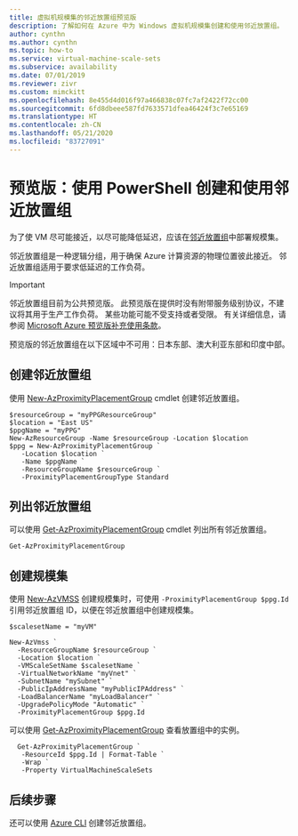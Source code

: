 ```yaml
---
title: 虚拟机规模集的邻近放置组预览版
description: 了解如何在 Azure 中为 Windows 虚拟机规模集创建和使用邻近放置组。
author: cynthn
ms.author: cynthn
ms.topic: how-to
ms.service: virtual-machine-scale-sets
ms.subservice: availability
ms.date: 07/01/2019
ms.reviewer: zivr
ms.custom: mimckitt
ms.openlocfilehash: 8e455d4d016f97a466838c07fc7af2422f72cc00
ms.sourcegitcommit: 6fd8dbeee587fd7633571dfea46424f3c7e65169
ms.translationtype: HT
ms.contentlocale: zh-CN
ms.lasthandoff: 05/21/2020
ms.locfileid: "83727091"
---
```

# <a name="preview-creating-and-using-proximity-placement-groups-using-powershell"></a>预览版：使用 PowerShell 创建和使用邻近放置组

为了使 VM 尽可能接近，以尽可能降低延迟，应该在[邻近放置组](co-location.md#preview-proximity-placement-groups)中部署规模集。

邻近放置组是一种逻辑分组，用于确保 Azure 计算资源的物理位置彼此接近。 邻近放置组适用于要求低延迟的工作负荷。

> [!IMPORTANT]
> 邻近放置组目前为公共预览版。
> 此预览版在提供时没有附带服务级别协议，不建议将其用于生产工作负荷。 某些功能可能不受支持或者受限。 有关详细信息，请参阅 [Microsoft Azure 预览版补充使用条款](https://azure.microsoft.com/support/legal/preview-supplemental-terms/)。
>
> 预览版的邻近放置组在以下区域中不可用：日本东部、澳大利亚东部和印度中部。


## <a name="create-a-proximity-placement-group"></a>创建邻近放置组
使用 [New-AzProximityPlacementGroup](https://docs.microsoft.com/powershell/module/az.compute/new-azproximityplacementgroup) cmdlet 创建邻近放置组。 

```azurepowershell-interactive
$resourceGroup = "myPPGResourceGroup"
$location = "East US"
$ppgName = "myPPG"
New-AzResourceGroup -Name $resourceGroup -Location $location
$ppg = New-AzProximityPlacementGroup `
   -Location $location `
   -Name $ppgName `
   -ResourceGroupName $resourceGroup `
   -ProximityPlacementGroupType Standard
```

## <a name="list-proximity-placement-groups"></a>列出邻近放置组

可以使用 [Get-AzProximityPlacementGroup](/powershell/module/az.compute/get-azproximityplacementgroup) cmdlet 列出所有邻近放置组。

```azurepowershell-interactive
Get-AzProximityPlacementGroup
```


## <a name="create-a-scale-set"></a>创建规模集

使用 [New-AzVMSS](https://docs.microsoft.com/powershell/module/az.compute/new-azvmss) 创建规模集时，可使用 `-ProximityPlacementGroup $ppg.Id` 引用邻近放置组 ID，以便在邻近放置组中创建规模集。

```azurepowershell-interactive
$scalesetName = "myVM"

New-AzVmss `
  -ResourceGroupName $resourceGroup `
  -Location $location `
  -VMScaleSetName $scalesetName `
  -VirtualNetworkName "myVnet" `
  -SubnetName "mySubnet" `
  -PublicIpAddressName "myPublicIPAddress" `
  -LoadBalancerName "myLoadBalancer" `
  -UpgradePolicyMode "Automatic" `
  -ProximityPlacementGroup $ppg.Id
```

可以使用 [Get-AzProximityPlacementGroup](/powershell/module/az.compute/get-azproximityplacementgroup) 查看放置组中的实例。

```azurepowershell-interactive
  Get-AzProximityPlacementGroup `
   -ResourceId $ppg.Id | Format-Table `
   -Wrap `
   -Property VirtualMachineScaleSets
```

## <a name="next-steps"></a>后续步骤

还可以使用 [Azure CLI](../virtual-machines/linux/proximity-placement-groups.md) 创建邻近放置组。
